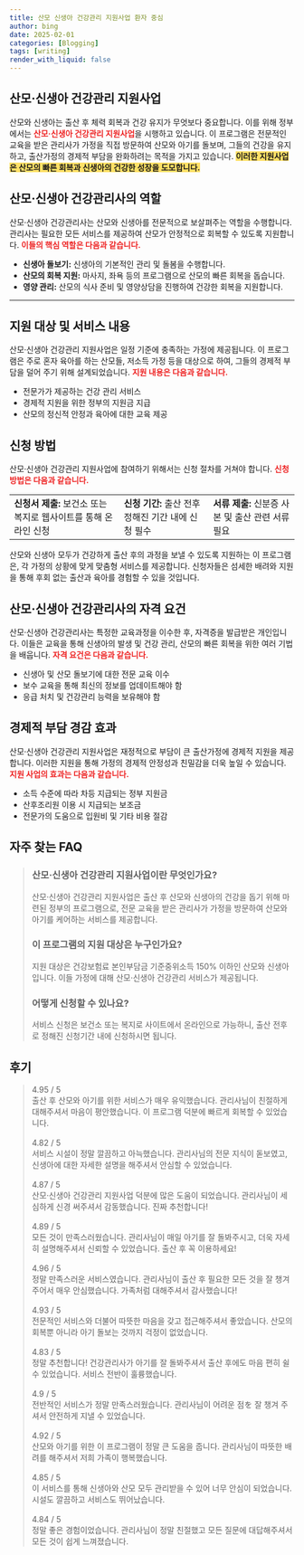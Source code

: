 ```yaml
---
title: 산모 신생아 건강관리 지원사업 환자 중심
author: bing
date: 2025-02-01
categories: [Blogging]
tags: [writing]
render_with_liquid: false
---
```



<h2 id='산모신생아건강관리지원사업'>산모·신생아 건강관리 지원사업</h2>

<p>산모와 신생아는 출산 후 체력 회복과 건강 유지가 무엇보다 중요합니다. 이를 위해 정부에서는 <b><span style="color: #ee2323;">산모·신생아 건강관리 지원사업</span></b>을 시행하고 있습니다. 이 프로그램은 전문적인 교육을 받은 관리사가 가정을 직접 방문하여 산모와 아기를 돌보며, 그들의 건강을 유지하고, 출산가정의 경제적 부담을 완화하려는 목적을 가지고 있습니다. <b><span style="background-color: #ffe066;">이러한 지원사업은 산모의 빠른 회복과 신생아의 건강한 성장을 도모합니다.</span></b></p>

<h2 id='산모신생아건강관리사의직무'>산모·신생아 건강관리사의 역할</h2>

<p>산모·신생아 건강관리사는 산모와 신생아를 전문적으로 보살펴주는 역할을 수행합니다. 관리사는 필요한 모든 서비스를 제공하여 산모가 안정적으로 회복할 수 있도록 지원합니다. <b><span style="color: #ee2323;">이들의 핵심 역할은 다음과 같습니다.</span></b></p>

<ul>
    <li><b>신생아 돌보기:</b> 신생아의 기본적인 관리 및 돌봄을 수행합니다.</li>
    <li><b>산모의 회복 지원:</b> 마사지, 좌욕 등의 프로그램으로 산모의 빠른 회복을 돕습니다.</li>
    <li><b>영양 관리:</b> 산모의 식사 준비 및 영양상담을 진행하여 건강한 회복을 지원합니다.</li>
</ul>

<hr />

<h2 id='지원대상및지원범위'>지원 대상 및 서비스 내용</h2>

<p>산모·신생아 건강관리 지원사업은 일정 기준에 충족하는 가정에 제공됩니다. 이 프로그램은 주로 혼자 육아를 하는 산모들, 저소득 가정 등을 대상으로 하여, 그들의 경제적 부담을 덜어 주기 위해 설계되었습니다. <b><span style="color: #ee2323;">지원 내용은 다음과 같습니다.</span></b></p>

<ul>
    <li>전문가가 제공하는 건강 관리 서비스</li>
    <li>경제적 지원을 위한 정부의 지원금 지급</li>
    <li>산모의 정신적 안정과 육아에 대한 교육 제공</li>
</ul>

<h2 id='신청방법'>신청 방법</h2>

<p>산모·신생아 건강관리 지원사업에 참여하기 위해서는 신청 절차를 거쳐야 합니다. <b><span style="color: #ee2323;">신청 방법은 다음과 같습니다.</span></b></p>

<table>
    <tr>
        <td><b>신청서 제출:</b> 보건소 또는 복지로 웹사이트를 통해 온라인 신청</td>
        <td><b>신청 기간:</b> 출산 전후 정해진 기간 내에 신청 필수</td>
        <td><b>서류 제출:</b> 신분증 사본 및 출산 관련 서류 필요</td>
    </tr>
</table>

<p>산모와 신생아 모두가 건강하게 출산 후의 과정을 보낼 수 있도록 지원하는 이 프로그램은, 각 가정의 상황에 맞게 맞춤형 서비스를 제공합니다. 신청자들은 섬세한 배려와 지원을 통해 후회 없는 출산과 육아를 경험할 수 있을 것입니다.</p>

<h2 id='산모신생아건강관리사의자격요건'>산모·신생아 건강관리사의 자격 요건</h2>

<p>산모·신생아 건강관리사는 특정한 교육과정을 이수한 후, 자격증을 발급받은 개인입니다. 이들은 교육을 통해 신생아의 발생 및 건강 관리, 산모의 빠른 회복을 위한 여러 기법을 배웁니다. <b><span style="color: #ee2323;">자격 요건은 다음과 같습니다.</span></b></p>

<ul>
    <li>신생아 및 산모 돌보기에 대한 전문 교육 이수</li>
    <li>보수 교육을 통해 최신의 정보를 업데이트해야 함</li>
    <li>응급 처치 및 건강관리 능력을 보유해야 함</li>
</ul>

<h2 id='경제적부담경감'>경제적 부담 경감 효과</h2>

<p>산모·신생아 건강관리 지원사업은 재정적으로 부담이 큰 출산가정에 경제적 지원을 제공합니다. 이러한 지원을 통해 가정의 경제적 안정성과 친밀감을 더욱 높일 수 있습니다. <b><span style="color: #ee2323;">지원 사업의 효과는 다음과 같습니다.</span></b></p>

<ul>
    <li>소득 수준에 따라 차등 지급되는 정부 지원금</li>
    <li>산후조리원 이용 시 지급되는 보조금</li>
    <li>전문가의 도움으로 입원비 및 기타 비용 절감</li>
</ul>


<h2 id='자주_찾는_FAQ'>자주 찾는 FAQ</h2>
<div itemscope="" itemtype="https://schema.org/FAQPage"> 
<blockquote> 
<div itemscope="" itemprop="mainEntity" itemtype="https://schema.org/Question"> 
<h3 itemprop="name">산모·신생아 건강관리 지원사업이란 무엇인가요?</h3> 
<div itemscope="" itemprop="acceptedAnswer" itemtype="https://schema.org/Answer"> 
<span itemprop="text"> 
<p>산모·신생아 건강관리 지원사업은 출산 후 산모와 신생아의 건강을 돕기 위해 마련된 정부의 프로그램으로, 전문 교육을 받은 관리사가 가정을 방문하여 산모와 아기를 케어하는 서비스를 제공합니다.</p> 
</span> 
</div> 
</div> 

<div itemscope="" itemprop="mainEntity" itemtype="https://schema.org/Question"> 
<h3 itemprop="name">이 프로그램의 지원 대상은 누구인가요?</h3> 
<div itemscope="" itemprop="acceptedAnswer" itemtype="https://schema.org/Answer"> 
<span itemprop="text"> 
<p>지원 대상은 건강보험료 본인부담금 기준중위소득 150% 이하인 산모와 신생아입니다. 이들 가정에 대해 산모·신생아 건강관리 서비스가 제공됩니다.</p> 
</span> 
</div> 
</div> 

<div itemscope="" itemprop="mainEntity" itemtype="https://schema.org/Question"> 
<h3 itemprop="name">어떻게 신청할 수 있나요?</h3> 
<div itemscope="" itemprop="acceptedAnswer" itemtype="https://schema.org/Answer"> 
<span itemprop="text"> 
<p>서비스 신청은 보건소 또는 복지로 사이트에서 온라인으로 가능하니, 출산 전후로 정해진 신청기간 내에 신청하시면 됩니다.</p> 
</span> 
</div> 
</div> 
</blockquote> 
</div>
<h2 id='후기'>후기</h2>
<div itemscope itemtype="https://schema.org/Product">
  <blockquote>
  <div itemprop="review" itemscope itemtype="https://schema.org/Review">
      <div itemprop="reviewRating" itemscope itemtype="https://schema.org/Rating"> <span itemprop="ratingValue">4.95</span> / <span itemprop="bestRating">5</span> </div>
      <span itemprop="reviewBody">출산 후 산모와 아기를 위한 서비스가 매우 유익했습니다. 관리사님이 친절하게 대해주셔서 마음이 평안했습니다. 이 프로그램 덕분에 빠르게 회복할 수 있었습니다.</span>
  </div>
  <br>
  <div itemprop="review" itemscope itemtype="https://schema.org/Review">
      <div itemprop="reviewRating" itemscope itemtype="https://schema.org/Rating"> <span itemprop="ratingValue">4.82</span> / <span itemprop="bestRating">5</span> </div>
      <span itemprop="reviewBody">서비스 시설이 정말 깔끔하고 아늑했습니다. 관리사님의 전문 지식이 돋보였고, 신생아에 대한 자세한 설명을 해주셔서 안심할 수 있었습니다.</span>
  </div>
  <br>
  <div itemprop="review" itemscope itemtype="https://schema.org/Review">
      <div itemprop="reviewRating" itemscope itemtype="https://schema.org/Rating"> <span itemprop="ratingValue">4.87</span> / <span itemprop="bestRating">5</span> </div>
      <span itemprop="reviewBody">산모·신생아 건강관리 지원사업 덕분에 많은 도움이 되었습니다. 관리사님이 세심하게 신경 써주셔서 감동했습니다. 진짜 추천합니다!</span>
  </div>
  <br>
  <div itemprop="review" itemscope itemtype="https://schema.org/Review">
      <div itemprop="reviewRating" itemscope itemtype="https://schema.org/Rating"> <span itemprop="ratingValue">4.89</span> / <span itemprop="bestRating">5</span> </div>
      <span itemprop="reviewBody">모든 것이 만족스러웠습니다. 관리사님이 매일 아기를 잘 돌봐주시고, 더욱 자세히 설명해주셔서 신뢰할 수 있었습니다. 출산 후 꼭 이용하세요!</span>
  </div>
  <br>
  <div itemprop="review" itemscope itemtype="https://schema.org/Review">
      <div itemprop="reviewRating" itemscope itemtype="https://schema.org/Rating"> <span itemprop="ratingValue">4.96</span> / <span itemprop="bestRating">5</span> </div>
      <span itemprop="reviewBody">정말 만족스러운 서비스였습니다. 관리사님이 출산 후 필요한 모든 것을 잘 챙겨 주어서 매우 안심했습니다. 가족처럼 대해주셔서 감사했습니다!</span>
  </div>
  <br>
  <div itemprop="review" itemscope itemtype="https://schema.org/Review">
      <div itemprop="reviewRating" itemscope itemtype="https://schema.org/Rating"> <span itemprop="ratingValue">4.93</span> / <span itemprop="bestRating">5</span> </div>
      <span itemprop="reviewBody">전문적인 서비스와 더불어 따뜻한 마음을 갖고 접근해주셔서 좋았습니다. 산모의 회복뿐 아니라 아기 돌보는 것까지 걱정이 없었습니다.</span>
  </div>
  <br>
  <div itemprop="review" itemscope itemtype="https://schema.org/Review">
      <div itemprop="reviewRating" itemscope itemtype="https://schema.org/Rating"> <span itemprop="ratingValue">4.83</span> / <span itemprop="bestRating">5</span> </div>
      <span itemprop="reviewBody">정말 추천합니다! 건강관리사가 아기를 잘 돌봐주셔서 출산 후에도 마음 편히 쉴 수 있었습니다. 서비스 전반이 훌륭했습니다.</span>
  </div>
  <br>
  <div itemprop="review" itemscope itemtype="https://schema.org/Review">
      <div itemprop="reviewRating" itemscope itemtype="https://schema.org/Rating"> <span itemprop="ratingValue">4.9</span> / <span itemprop="bestRating">5</span> </div>
      <span itemprop="reviewBody">전반적인 서비스가 정말 만족스러웠습니다. 관리사님이 어려운 점を 잘 챙겨 주셔서 안전하게 지낼 수 있었습니다.</span>
  </div>
  <br>
  <div itemprop="review" itemscope itemtype="https://schema.org/Review">
      <div itemprop="reviewRating" itemscope itemtype="https://schema.org/Rating"> <span itemprop="ratingValue">4.92</span> / <span itemprop="bestRating">5</span> </div>
      <span itemprop="reviewBody">산모와 아기를 위한 이 프로그램이 정말 큰 도움을 줍니다. 관리사님이 따뜻한 배려를 해주셔서 저희 가족이 행복했습니다.</span>
  </div>
  <br>
  <div itemprop="review" itemscope itemtype="https://schema.org/Review">
      <div itemprop="reviewRating" itemscope itemtype="https://schema.org/Rating"> <span itemprop="ratingValue">4.85</span> / <span itemprop="bestRating">5</span> </div>
      <span itemprop="reviewBody">이 서비스를 통해 신생아와 산모 모두 관리받을 수 있어 너무 안심이 되었습니다. 시설도 깔끔하고 서비스도 뛰어났습니다.</span>
  </div>
  <br>
  <div itemprop="review" itemscope itemtype="https://schema.org/Review">
      <div itemprop="reviewRating" itemscope itemtype="https://schema.org/Rating"> <span itemprop="ratingValue">4.84</span> / <span itemprop="bestRating">5</span> </div>
      <span itemprop="reviewBody">정말 좋은 경험이었습니다. 관리사님이 정말 친절했고 모든 질문에 대답해주셔서 모든 것이 쉽게 느껴졌습니다.</span>
  </div>
  </blockquote>
</div>
